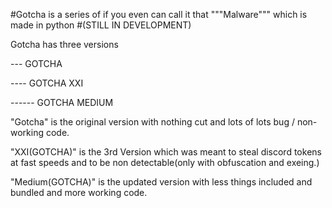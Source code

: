 #Gotcha is a series of if you even can call it that """Malware""" which is made in python 
#(STILL IN DEVELOPMENT)

Gotcha has three versions


--- GOTCHA

---- GOTCHA XXI

------ GOTCHA MEDIUM



"Gotcha" is the original version with nothing cut and lots of lots bug / non-working code.

"XXI(GOTCHA)" is the 3rd Version which was meant to steal discord tokens at fast speeds and to be non detectable(only with obfuscation and exeing.)

"Medium(GOTCHA)" is the updated version with less things included and bundled and more working code.
